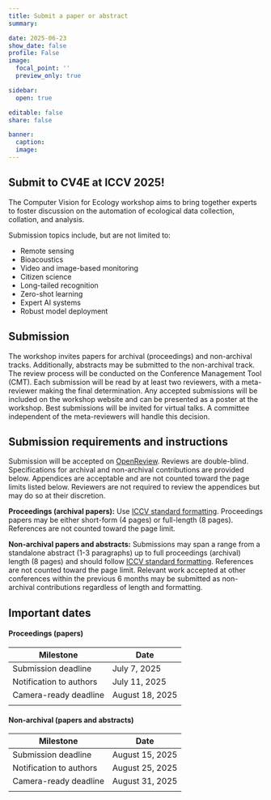 ```yaml
---
title: Submit a paper or abstract
summary:

date: 2025-06-23
show_date: false
profile: False
image:
  focal_point: ''
  preview_only: true

sidebar:
  open: true

editable: false
share: false

banner:
  caption:
  image:
---
```


## Submit to CV4E at ICCV 2025!

The Computer Vision for Ecology workshop aims to bring together experts to foster discussion on the automation of ecological data collection, collation, and analysis.

Submission topics include, but are not limited to:
- Remote sensing  
- Bioacoustics  
- Video and image-based monitoring  
- Citizen science  
- Long-tailed recognition  
- Zero-shot learning  
- Expert AI systems  
- Robust model deployment

## Submission

The workshop invites papers for archival (proceedings) and non-archival tracks. Additionally, abstracts may be submitted to the non-archival track. The review process will be conducted on the Conference Management Tool (CMT). Each submission will be read by at least two reviewers, with a meta-reviewer making the final determination. Any accepted submissions will be included on the workshop website and can be presented as a poster at the workshop. Best submissions will be invited for virtual talks. A committee independent of the meta-reviewers will handle this decision.

## Submission requirements and instructions

Submission will be accepted on [OpenReview](https://openreview.net/group?id=thecvf.com/ICCV/2025/Workshop/CV4E_Non-Archival). Reviews are double-blind. Specifications for archival and non-archival contributions are provided below. Appendices are acceptable and are not counted toward the page limits listed below. Reviewers are not required to review the appendices but may do so at their discretion.

**Proceedings (archival papers):** Use [ICCV standard formatting](https://iccv.thecvf.com/Conferences/2025/AuthorGuidelines). Proceedings papers may be either short-form (4 pages) or full-length (8 pages). References are not counted toward the page limit.

**Non-archival papers and abstracts:** Submissions may span a range from a standalone abstract (1-3 paragraphs) up to full proceedings (archival) length (8 pages) and should follow [ICCV standard formatting](https://iccv.thecvf.com/Conferences/2025/AuthorGuidelines). References are not counted toward the page limit. Relevant work accepted at other conferences within the previous 6 months may be submitted as non-archival contributions regardless of length and formatting.


## Important dates


#### Proceedings (papers)

| Milestone | Date |
|-|-|
| Submission deadline | July 7, 2025 |
| Notification to authors | July 11, 2025 |
| Camera-ready deadline | August 18, 2025 |
|||

#### Non-archival (papers and abstracts)

| Milestone | Date |
|-|-|
| Submission deadline | August 15, 2025 |
| Notification to authors | August 25, 2025 |
| Camera-ready deadline | August 31, 2025 |
|||

